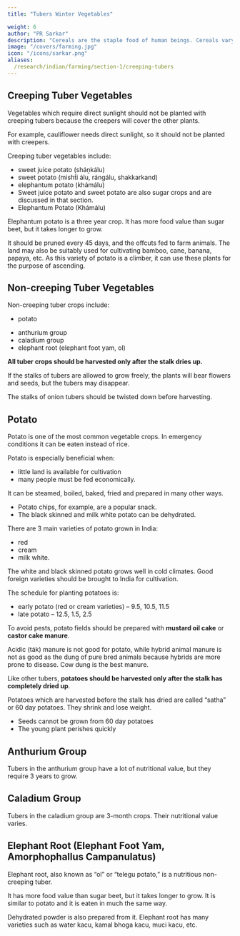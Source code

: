 ```yaml
---
title: "Tubers Winter Vegetables"

weight: 6
author: "PR Sarkar"
description: "Cereals are the staple food of human beings. Cereals vary in their type, nutritional value and use. "
image: "/covers/farming.jpg"
icon: "/icons/sarkar.png"
aliases:
  /research/indian/farming/section-1/creeping-tubers
---
```



## Creeping Tuber Vegetables

Vegetables which require direct sunlight should not be planted with creeping tubers because the creepers will cover the other plants. 

For example, cauliflower needs direct sunlight, so it should not be planted with creepers.

Creeping tuber vegetables include:
- sweet juice potato (sháṋkálu)
- sweet potato (misht́i álu, rángálu, shakkarkand)
- elephantum potato (khámálu)
- Sweet juice potato and sweet potato are also sugar crops and are discussed in that section.
- Elephantum Potato (Khámálu)

Elephantum potato is a three year crop. It has more food value than sugar beet, but it takes longer to grow. 

It should be pruned every 45 days, and the offcuts fed to farm animals. The land may also be suitably used for cultivating bamboo, cane, banana, papaya, etc. As this variety of potato is a climber, it can use these plants for the purpose of ascending.


## Non-creeping Tuber Vegetables

Non-creeping tuber crops include:

- potato
<!-- , The varieties include:
red
cream
milk white -->
- anthurium group
- caladium group
- elephant root (elephant foot yam, ol)

**All tuber crops should be harvested only after the stalk dries up.** 

If the stalks of tubers are allowed to grow freely, the plants will bear flowers and seeds, but the tubers may disappear. 

The stalks of onion tubers should be twisted down before harvesting.



## Potato

Potato is one of the most common vegetable crops. <!--  and is a staple food in many countries. It is high in carbohydrate, contains many vitamins and is very satisfying. --> In emergency conditions it can be eaten instead of rice.

Potato is especially beneficial when:
- little land is available for cultivation
- many people must be fed economically. 

It can be steamed, boiled, baked, fried and prepared in many other ways. 
- Potato chips, for example, are a popular snack. 
- The black skinned and milk white potato can be dehydrated.

There are 3 main varieties of potato grown in India:
- red
- cream
- milk white.

The white and black skinned potato grows well in cold climates. Good foreign varieties <!-- of potato grown in various countries which --> should be brought to India for cultivation.

The schedule for planting potatoes is:
- early potato (red or cream varieties) – 9.5, 10.5, 11.5 <!-- Áshvina, Kárttika, Agraháyańa, and -->
- late potato – 12.5, 1.5, 2.5 <!-- Paoś, Mágha, Phálguna. -->




To avoid pests, potato fields should be prepared with **mustard oil cake** or **castor cake manure**. 

Acidic (ták) manure is not good for potato, while hybrid animal manure is not as good as the dung of pure bred animals because hybrids are more prone to disease. Cow dung is the best manure.

Like other tubers, **potatoes should be harvested only after the stalk has completely dried up**. 

Potatoes which are harvested before the stalk has dried are called “satha” or 60 day potatoes. They shrink and lose weight. 
- Seeds cannot be grown from 60 day potatoes
- The young plant perishes quickly


## Anthurium Group

Tubers in the anthurium group have a lot of nutritional value, but they require 3 years to grow.


## Caladium Group

Tubers in the caladium group are 3-month crops. Their nutritional value varies. 

<!-- In Bengal, many varieties of caladium root crops are available, while some varieties are available in the Silli area of Ranchi, the Kathua area of Burdwan and the Teliamura area of Tripura. -->


## Elephant Root (Elephant Foot Yam, Amorphophallus Campanulatus)

Elephant root, also known as “ol” or “telegu potato,” is a nutritious non-creeping tuber. 

It has more food value than sugar beet, but it takes longer to grow. It is similar to potato and it is eaten in much the same way. 

Dehydrated powder is also prepared from it. Elephant root has many varieties such as water kacu, kamal bhoga kacu, muci kacu, etc.

